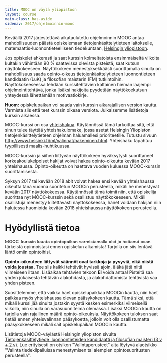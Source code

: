 ```yaml
---
title: MOOC on väylä yliopistoon
layout: course
main-class: has-aside
sidenav: 2017/ohjelmoinnin-mooc
---
```


Keväällä 2017 järjestettävä aikataulutettu ohjelmoinnin MOOC antaa mahdollisuuden päästä opiskelemaan tietojenkäsittelytieteen laitokselle, matemaattis-luonnontieteelliseen tiedekuntaan, [Helsingin yliopistoon](http://www.helsinki.fi).

Jos opiskelet ahkerasti ja saat kurssin kolmeltatoista ensimmäiseltä viikolta kultakin vähintään 90 % saatavissa olevista pisteistä, saat kutsun näyttökokeeseen. Näyttökokeen menestyksekkäästi suorittamalla sinulla on mahdollisuus saada opinto-oikeus tietojenkäsittelytieteen luonnontieteen kandidaatin (LuK) ja filosofian maisterin (FM) tutkintoihin. Näyttökokeeseessa tehdään kurssitehtävien kaltainen hieman laajempi ohjelmointitehtävä, jonka lisäksi hakijoita pyydetään näyttökoekutsun yhteydessä lähettämään motivaatiokirje.

**Huom:** opiskelupaikan voi saada vain kurssin aikarajallisen version kautta. Varmista siis että teet kurssin oikeaa versiota. Julkaisemme lisätietoja kurssin alkaessa.

MOOC-kurssi on osa <a href="http://www.helsinki.fi/ml/valinnat/hakeminen.html" target="_blank" onclick="ga('send', 'event', 'link', 'click', 'outbound-ml-hakeminen')">yhteishakua</a>. Käytännössä tämä tarkoittaa sitä, että sinun tulee täyttää yhteishakulomake, jossa asetat Helsingin Yliopiston tietojenkäsittelytieteen ohjelman haluamallesi prioriteetille. Tutustu sivuun <a href="http://www.helsinki.fi/ml/valinnat/hakeminen.html" target="_blank" onclick="ga('send', 'event', 'link', 'click', 'outbound-ml-hakeminen')">http://www.helsinki.fi/ml/valinnat/hakeminen.html</a>. Yhteishaku tapahtuu tyypillisesti maalis-huhtikuussa.

MOOC-kurssin ja siihen liittyvän näyttökokeen hyväksytysti suorittaneet korkeakoulukelpoiset hakijat voivat hakea opinto-oikeutta kevään 2017 yhteishaussa. Opinto-oikeutta on haettava vuoden kuluessa MOOC-kurssin suorittamisesta.  

Syksyn 2017 tai kevään 2018 abit voivat hakea ensi kevään yhteishaussa oikeutta tänä vuonna suoritetun MOOCin perusteella, mikäli he menestyvät kevään 2017 näyttökokeessa. Käytännössä tämä toimii niin, että opiskelija suorittaa nyt MOOC-kurssin sekä osallistuu näyttökokeeseen. Mikäli osallistuja menestyy kiitettävästi näyttökokeessa, hänet voidaan hakijan niin halutessa huomioida kevään 2018 yhteishaussa näyttökokeen perusteella.


# Hyödyllistä tietoa

MOOC-kurssin kautta opintopaikan varmistamalla olet jo hoitanut osan tärkeistä opinnoistasi ennen opiskelun alkamista! Tarjolla on siis lentävä lähtö omiin opintoihisi.

**Opinto-oikeuteen liittyvät säännöt ovat tarkkoja ja pysyviä, eikä niistä voida joustaa.** Tee siis kaikki tehtävät hyvissä ajoin, äläkä jätä niitä viimeiseen iltaan. Lisäaikaa tehtävien tekoon **EI** voida antaa! Pisteitä saa yhden jokaisesta tehtävän alakohdasta, ja alakohdattomista tehtävistä saa yhden pisteen.

Suosittelemme, että vaikka haet opiskelupaikkaa MOOCin kautta, niin haet paikkaa myös yhteishaussa olevan pääsykokeen kautta. Tämä siksi, että mikäli kurssi jää sinulta jostakin syystä kesken esimerkiksi viimeisellä viikolla, niin sinulla on varasuunnitelma olemassa. Lisäksi MOOCin kautta on tarjolla vain rajallinen määrä opinto-oikeuksia. Näyttökokeen tuloksen saat tietää ennen yhteisvalinnan pääsykoetta, jolloin voit olla osallistumatta pääsykokeeseen mikäli sait opiskelupaikan MOOCin kautta.

Lisätietoja MOOC-väylästä Helsingin yliopiston sivulta <a href="https://www.helsinki.fi/fi/tietojenkasittelytiede-luonnontieteiden-kandidaatti-ja-filosofian-maisteri-3-v-2-v/" target="_blank" onclick="ga('send', 'event', 'link', 'click', 'outbound-hy-cs-bsc-msc-valinta')">Tietojenkäsittelytiede, luonnontieteiden kandidaatti ja filosofian maisteri (3 v + 2 v)</a>. Lue erityisesti on otsikon "Valintaperusteet" alta löytyvä alaotsikko "Valinta tiedekilpailuissa menestymisen tai aiempien opintosuoritusten perusteella". 
